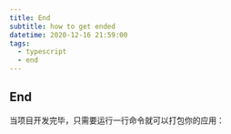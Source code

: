 ```yaml
---
title: End
subtitle: how to get ended
datetime: 2020-12-16 21:59:00
tags: 
  - typescript
  - end
---
```


## End

当项目开发完毕，只需要运行一行命令就可以打包你的应用：
